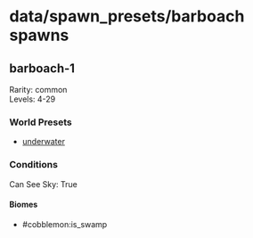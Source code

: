 # data/spawn_presets/barboach spawns  
  
## barboach-1  
Rarity: common  
Levels: 4-29  
  
### World Presets  
* [underwater](/data/world_presets/underwater.md)  
  
### Conditions  
Can See Sky: True  
  
#### Biomes  
  * #cobblemon:is_swamp
  

